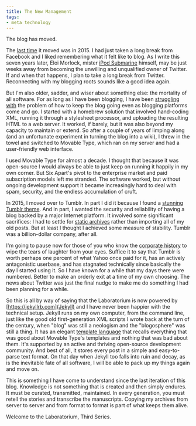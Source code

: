 ```yaml
---
title: The New Management
tags:
- meta technology
---
```

The blog has moved.

The [last time](https://3d.laboratorium.net/2015-01-01-reboot) it moved was in 2015. I had just taken a long break from Facebook and I liked remembering what it felt like to blog. As I write this seven years later, Eloi Morlock, mister [iPod Submarine](https://boardgamegeek.com/boardgame/257181/elon-musks-ipod-submarine) himself, may be just weeks away from becoming the unwilling and unqualified owner of Twitter. If and when that happens, I plan to take a long break from Twitter. Reconnecting with my blogging roots sounds like a good idea again.

But I'm also older, sadder, and wiser about something else: the mortality of all software. For as long as I have been blogging, I have been [struggling with](colophon) the problem of how to keep the blog going even as blogging platforms come and go. I started with a homebrew solution that involved hand-coding XML, running it through a stylesheet processor, and uploading the resulting HTML to a web server. It worked, if barely, but it was also beyond my capacity to maintain or extend. So after a couple of years of limping along (and an unfortunate experiment in turning the blog into a wiki), I threw in the towel and switched to Movable Type, which ran on my server and had a user-friendly web interface.

I used Movable Type for almost a decade. I thought that because it was open-source I would always be able to just keep on running it happily in my own corner. But Six Apart's pivot to the enterprise market and paid subscription models left me stranded. The software worked, but without ongoing development support it became increasingly hard to deal with spam, security, and the endless accumulation of cruft.

In 2015, I moved over to Tumblr. In part I did it because I found a [stunning Tumblr theme](https://bringhurst.tumblr.com). And in part, I wanted the security and reliability of having a blog backed by a major Internet platform. It involved some significant sacrifices: I had to settle for [static archives](http://laboratorium.net/archive/2014_12) rather than importing all of my old posts. But at least I thought I achieved some measure of stability. Tumblr was a billion-dollar company, after all.

I'm going to pause now for those of you who know the [corporate history](https://en.wikipedia.org/wiki/Tumblr) to wipe the tears of laughter from your eyes. Suffice it to say that Tumblr is worth perhaps one percent of what Yahoo once paid for it, has an actively antagonistic userbase, and has stagnated technically since basically the day I started using it. So I have known for a while that my days there were numbered. Better to make an orderly exit at a time of my own choosing. The news about Twitter was just the final nudge to make me do something I had been planning for a while.

So this is all by way of saying that the Laboratorium is now powered by [https://jekyllrb.com](Jekyll) and I have never been happier with the technical setup. Jekyll runs on my own computer, from the command line, just like the good old first-generation XML scripts I wrote back at the turn of the century, when "blog" was still a neologism and the "blogosphere" was still a thing. It has an elegant [template language](https://shopify.github.io/liquid/) that recalls everything that was good about Movable Type's templates and nothing that was bad about them. It's supported by an active and thriving open-source development community. And best of all, it stores every post in a simple and easy-to-parse text format. On that day when Jekyll too falls into ruin and decay, as is the inevitable fate of all software, I will be able to pack up my things again and move on.

This is something I have come to understand since the last iteration of this blog. Knowledge is not something that is created and then simply endures. It must be curated, transmitted, maintained. In every generation, you must retell the stories and transcribe the manuscripts. Copying my archives from server to server and from format to format is part of what keeps them alive.

Welcome to the Laboratorium, Third Series.